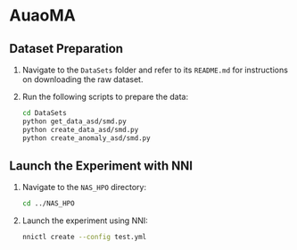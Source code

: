 # AuaoMA

## Dataset Preparation

1. Navigate to the `DataSets` folder and refer to its `README.md` for instructions on downloading the raw dataset.

2. Run the following scripts to prepare the data:

   ```bash
   cd DataSets
   python get_data_asd/smd.py
   python create_data_asd/smd.py
   python create_anomaly_asd/smd.py
   ```

## Launch the Experiment with NNI

1. Navigate to the `NAS_HPO` directory:

   ```bash
   cd ../NAS_HPO
   ```

2. Launch the experiment using NNI:

   ```bash
   nnictl create --config test.yml
   ```
